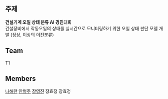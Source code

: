 ## 주제
**건설기계 오일 상태 분류 AI 경진대회** <br>
건설장비에서 작동오일의 상태를 실시간으로 모니터링하기 위한 오일 상태 판단 모델 개발 (정상, 이상의 이진분류)

## Team
T1

## Members
[나해란](https://github.com/Nahaeran)
[안형주](https://github.com/HyungjooAhn1)
[장영진](https://github.com/yjjangg)
장효정
장효정


